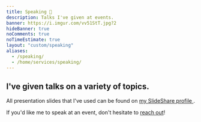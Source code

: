 ```yaml
---
title: Speaking 💬️
description: Talks I've given at events.
banner: https://i.imgur.com/vv51StT.jpg?2
hideBanner: true
noComments: true
noTimeEstimate: true
layout: "custom/speaking"
aliases:
  - /speaking/
  - /home/services/speaking/
---
```


## I've given talks on a variety of topics.

All presentation slides that I've used can be found on <a href="https://slideshare.net/fvcproductions" target="_blank" rel="noopener">my SlideShare profile <i class="fab fa-slideshare"></i></a>.

If you'd like me to speak at an event, don't hesitate to [reach out](/contact)!
